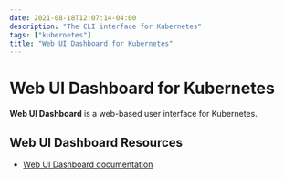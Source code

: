 ```yaml
---
date: 2021-08-18T12:07:14-04:00
description: "The CLI interface for Kubernetes"
tags: ["kubernetes"]
title: "Web UI Dashboard for Kubernetes"
---
```


# Web UI Dashboard for Kubernetes

**Web UI Dashboard** is a web-based user interface for Kubernetes.

## Web UI Dashboard Resources

*  [Web UI Dashboard documentation](https://kubernetes.io/docs/tasks/access-application-cluster/web-ui-dashboard/)